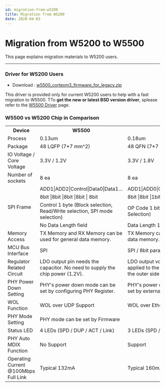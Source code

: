 ```yaml
---
id: migration-from-w5200
title: Migration from W5200
date: 2020-04-03
---
```


# Migration from W5200 to W5500

This page explains migration materials to W5200 users.

-----

### Driver for W5200 Users

  - Download :  <a href="/img/products/w5500/w5500_cortexm3_firmware_for_legacy.zip" target="_blank">w5500_cortexm3_firmware_for_legacy.zip</a>

This driver is provided only for current W5200 users to help with a fast migration to W5500. TTo **get the new or latest BSD version driver**, splease refer to the [W5500 Driver](driver) page.

### W5500 vs W5200 Chip in Comparison

<table>
<tbody>
<tr>
<th>Device</th><th>W5500</th><th>W5200</th>
</tr>
<tr>
<td>Process</td>
<td>0.13um</td>
<td>0.18um</td>
</tr>
<tr>
<td>Package</td>
<td>48 LQFP (7*7 mm^2)</td>
<td>48 QFN  (7*7 mm^2)</td>
</tr>
<tr>
<td>IO Voltage / Core Voltage</td>
<td>3.3V / 1.2V </td>
<td>3.3V / 1.8V </td>
</tr>
<tr>
<td>Number of sockets</td>
<td>8 ea</td>
<td>8 ea</td>
</tr>
<tr>
<td rowspan="4">SPI Frame</td>
<td>ADD1|ADD2|Control|Data0|Data1…</td>
<td>ADD1|ADD0|OP+LEN1|LEN0|Data…</td>
</tr>
<tr>
<td>8bit |8bit |8bit |8bit | 8bit</td>
<td>8bit |8bit |1bit +7bit |8bit | 8bit</td>
</tr>
<tr>
<td>Control 1 byte (Block selection, Read/Write selection, SPI mode selection)</td>
<td>OP Code 1 bit (Read/Write Selection)</td>
</tr>
<tr>
<td>No Data Length field</td>
<td>Data Length 15bit</td>
</tr>
<tr>
<td>Memory Access</td>
<td>TX Memory and RX Memory can be used for general data memory.</td>
<td>TX Memory can be used for general data memory.</td>
</tr>
<tr>
<td>MCU Bus Interface</td>
<td>SPI</td>
<td>SPI / 8bit parallel indirect bus mode</td>
</tr>
<tr>
<td>Regulator Related Circuit</td>
<td>LDO output pin needs the capacitor. No need to supply the chip power (1.2V).</td>
<td>LDO output voltage (1.8V) must be applied to the chip power (1.8V) at the outer side of the chip package.</td>
</tr>
<tr>
<td>PHY Power Down Setting</td>
<td>PHY's power down mode can be set by configuring PHY Register.</td>
<td>PHY's power down mode can be set by external pin.</td>
</tr>
<tr>
<td>WOL Function</td>
<td>WOL over UDP Support</td>
<td>WOL over Ethernet Support</td>
</tr>
<tr>
<td>PHY Mode Setting</td>
<td>PHY mode can be set by Firmware</td>
<td></td>
</tr>
<tr>
<td>Status LED</td>
<td>4 LEDs (SPD / DUP / ACT / Link)</td>
<td>3 LEDs (SPD / DUP / Link)</td>
</tr>
<tr>
<td>PHY Auto MDIX Function</td>
<td>No Support</td>
<td>Support</td>
</tr>
<tr>
<td>Operating Current @100Mbps Full Link</td>
<td>Typical 132mA</td>
<td>Typical 160mA</td>
</tr>
</tbody>
</table>
